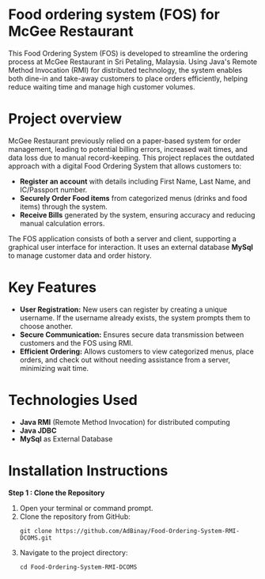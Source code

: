 # Food ordering system (FOS) for McGee Restaurant

This Food Ordering System (FOS) is developed to streamline the ordering process at McGee Restaurant in Sri Petaling, Malaysia. 
Using Java's Remote Method Invocation (RMI) for distributed technology, the system enables both dine-in and take-away customers to place orders efficiently, helping reduce waiting time and manage high customer volumes.

# Project overview

McGee Restaurant previously relied on a paper-based system for order management, leading to potential billing errors, increased wait times, and data loss due to manual record-keeping. This project replaces the outdated approach with a digital Food Ordering System that allows customers to:

* **Register an account** with details including First Name, Last Name, and IC/Passport number.
* **Securely Order Food items** from categorized menus (drinks and food items) through the system.
* **Receive Bills** generated by the system, ensuring accuracy and reducing manual calculation errors.

The FOS application consists of both a server and client, supporting a graphical user interface for interaction. It uses an external database **MySql** to manage customer data and order history.

# Key Features

* **User Registration:** New users can register by creating a unique username. If the username already exists, the system prompts them to choose another.
* **Secure Communication:** Ensures secure data transmission between customers and the FOS using RMI.
* **Efficient Ordering:** Allows customers to view categorized menus, place orders, and check out without needing assistance from a server, minimizing wait time.

# Technologies Used
* **Java RMI** (Remote Method Invocation) for distributed computing
* **Java JDBC**
* **MySql** as External Database

# Installation Instructions
**Step 1 : Clone the Repository**

 1. Open your terminal or command prompt.
 2. Clone the repository from GitHub: 
    ```
    git clone https://github.com/AdBinay/Food-Ordering-System-RMI-DCOMS.git
    ```
 3. Navigate to the project directory:
    ```
    cd Food-Ordering-System-RMI-DCOMS
    ```
